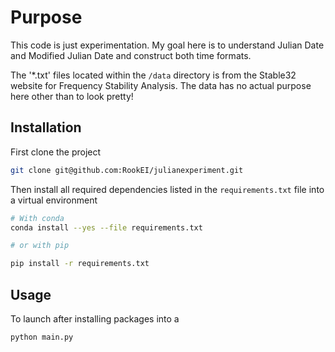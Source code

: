 # Purpose

This code is just experimentation. My goal here is to understand Julian Date and Modified Julian Date and construct both time formats.

The '*.txt' files located within the `/data` directory is from the Stable32 website for Frequency Stability Analysis. The data has no actual purpose here other than to look pretty!

## Installation

First clone the project
```bash
git clone git@github.com:RookEI/julianexperiment.git

```
Then install all required dependencies listed in the `requirements.txt` file into a virtual environment

```bash
# With conda
conda install --yes --file requirements.txt

# or with pip

pip install -r requirements.txt
```

## Usage

To launch after installing packages into a
```bash
python main.py
```
